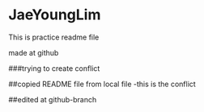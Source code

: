 # JaeYoungLim

This is practice readme file

made at github

###trying to create conflict

##copied README file from local file -this is the conflict

##edited at github-branch
